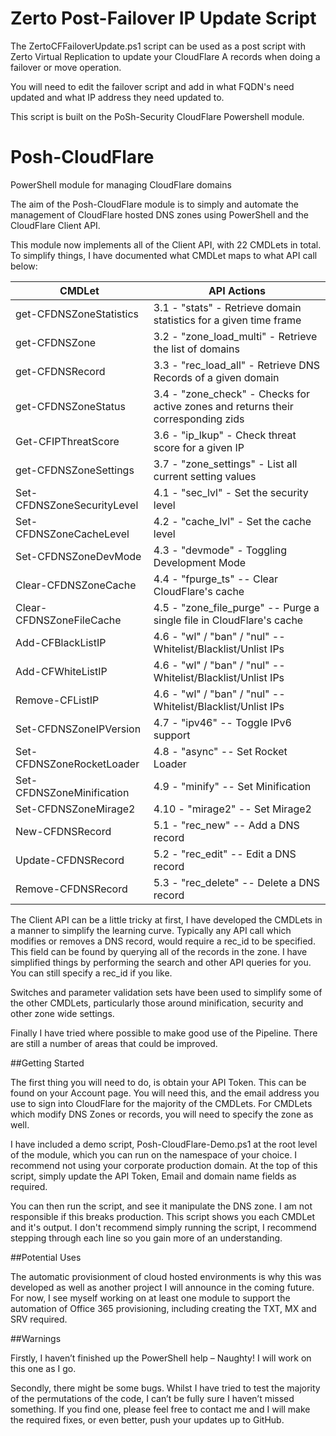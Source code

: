 # Zerto Post-Failover IP Update Script
The ZertoCFFailoverUpdate.ps1 script can be used as a post script with Zerto Virtual Replication to update your CloudFlare A records when doing a failover or move operation. 

You will need to edit the failover script and add in what FQDN's need updated and what IP address they need updated to.

This script is built on the PoSh-Security CloudFlare Powershell module.




# Posh-CloudFlare
PowerShell module for managing CloudFlare domains


The aim of the Posh-CloudFlare module is to simply and automate the management of CloudFlare hosted DNS zones using PowerShell and the CloudFlare Client API.

This module now implements all of the Client API, with 22 CMDLets in total. To simplify things, I have documented what CMDLet maps to what API call below:

CMDLet | API Actions
------------ | -------------
get-CFDNSZoneStatistics     | 3.1 - "stats" - Retrieve domain statistics for a given time frame
get-CFDNSZone               | 3.2 - "zone_load_multi" - Retrieve the list of domains
get-CFDNSRecord             | 3.3 - "rec_load_all" - Retrieve DNS Records of a given domain
get-CFDNSZoneStatus         | 3.4 - "zone_check" - Checks for active zones and returns their corresponding zids
Get-CFIPThreatScore         | 3.6 - "ip_lkup" - Check threat score for a given IP
get-CFDNSZoneSettings       | 3.7 - "zone_settings" - List all current setting values
Set-CFDNSZoneSecurityLevel  | 4.1 - "sec_lvl" - Set the security level
Set-CFDNSZoneCacheLevel     |4.2 - "cache_lvl" - Set the cache level
Set-CFDNSZoneDevMode        |4.3 - "devmode" - Toggling Development Mode
Clear-CFDNSZoneCache        |4.4 - "fpurge_ts" -- Clear CloudFlare's cache
Clear-CFDNSZoneFileCache    |4.5 - "zone_file_purge" -- Purge a single file in CloudFlare's cache
Add-CFBlackListIP           |4.6 - "wl" / "ban" / "nul" -- Whitelist/Blacklist/Unlist IPs
Add-CFWhiteListIP           |4.6 - "wl" / "ban" / "nul" -- Whitelist/Blacklist/Unlist IPs
Remove-CFListIP             |4.6 - "wl" / "ban" / "nul" -- Whitelist/Blacklist/Unlist IPs
Set-CFDNSZoneIPVersion      |4.7 - "ipv46" -- Toggle IPv6 support
Set-CFDNSZoneRocketLoader   |4.8 - "async" -- Set Rocket Loader
Set-CFDNSZoneMinification   |4.9 - "minify" -- Set Minification
Set-CFDNSZoneMirage2        |4.10 - "mirage2" -- Set Mirage2
New-CFDNSRecord             |5.1 - "rec_new" -- Add a DNS record
Update-CFDNSRecord          |5.2 - "rec_edit" -- Edit a DNS record
Remove-CFDNSRecord          |5.3 - "rec_delete" -- Delete a DNS record

The Client API can be a little tricky at first, I have developed the CMDLets in a manner to simplify the learning curve. Typically any API call which modifies or removes a DNS record, would require a rec_id to be specified. This field can be found by querying all of the records in the zone. I have simplified things by performing the search and other API queries for you. You can still specify a rec_id if you like.

Switches and parameter validation sets have been used to simplify some of the other CMDLets, particularly those around minification, security and other zone wide settings.

Finally I have tried where possible to make good use of the Pipeline. There are still a number of areas that could be improved.

##Getting Started

The first thing you will need to do, is obtain your API Token. This can be found on your Account page. You will need this, and the email address you use to sign into CloudFlare for the majority of the CMDLets. For CMDLets which modify DNS Zones or records, you will need to specify the zone as well.

I have included a demo script, Posh-CloudFlare-Demo.ps1 at the root level of the module, which you can run on the namespace of your choice. I recommend not using your corporate production domain. At the top of this script, simply update the API Token, Email and domain name fields as required.

You can then run the script, and see it manipulate the DNS zone. I am not responsible if this breaks production. This script shows you each CMDLet and it's output. I don't recommend simply running the script, I recommend stepping through each line so you gain more of an understanding.

##Potential Uses

The automatic provisionment of cloud hosted environments is why this was developed as well as another project I will announce in the coming future. For now, I see myself working on at least one module to support the automation of Office 365 provisioning, including creating the TXT, MX and SRV required.

##Warnings

Firstly, I haven’t finished up the PowerShell help – Naughty! I will work on this one as I go.

Secondly, there might be some bugs. Whilst I have tried to test the majority of the permutations of the code, I can’t be fully sure I haven’t missed something. If you find one, please feel free to contact me and I will make the required fixes, or even better, push your updates up to GitHub.
